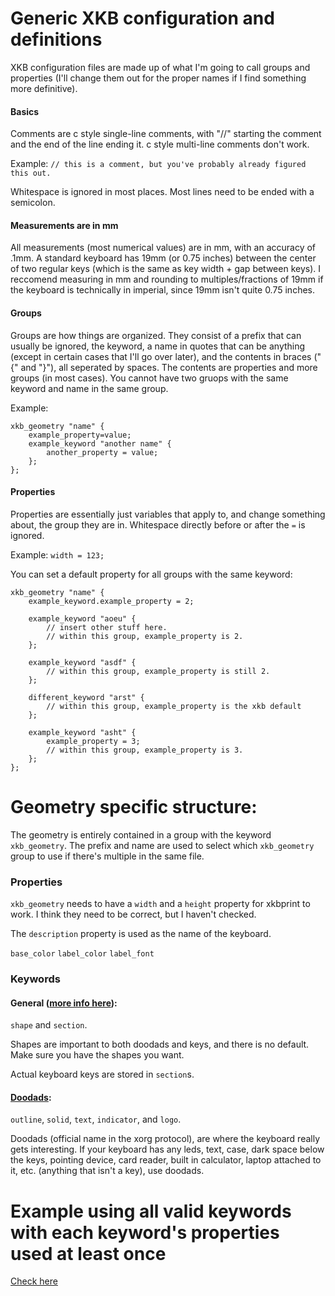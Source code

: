 # Generic XKB configuration and definitions

XKB configuration files are made up of what I'm going to call groups and properties (I'll change them out for the proper names if I find something more definitive).

#### Basics
Comments are c style single-line comments, with "//" starting the comment and the end of the line ending it. c style multi-line comments don't work.

Example:
`// this is a comment, but you've probably already figured this out.`

Whitespace is ignored in most places.
Most lines need to be ended with a semicolon.

#### Measurements are in mm
All measurements (most numerical values) are in mm, with an accuracy of .1mm.
A standard keyboard has 19mm (or 0.75 inches) between the center of two regular keys (which is the same as key width + gap between keys).
I reccomend measuring in mm and rounding to multiples/fractions of 19mm if the keyboard is technically in imperial, since 19mm isn't quite 0.75 inches.

#### Groups
Groups are how things are organized.
They consist of a prefix that can usually be ignored, the keyword, a name in quotes that can be anything (except in certain cases that I'll go over later), and the contents in braces ("{" and "}"), all seperated by spaces.
The contents are properties and more groups (in most cases).
You cannot have two gruops with the same keyword and name in the same group.

Example:
```
xkb_geometry "name" {
    example_property=value;
    example_keyword "another name" {
        another_property = value;
    };
};
```

#### Properties
Properties are essentially just variables that apply to, and change something about, the group they are in. Whitespace directly before or after the `=` is ignored.

Example:
`width = 123;`

You can set a default property for all groups with the same keyword:
```
xkb_geometry "name" {
    example_keyword.example_property = 2;

    example_keyword "aoeu" {
        // insert other stuff here.
        // within this group, example_property is 2.
    };

    example_keyword "asdf" {
        // within this group, example_property is still 2.
    };

    different_keyword "arst" {
        // within this group, example_property is the xkb default
    };

    example_keyword "asht" {
        example_property = 3;
        // within this group, example_property is 3.
    };
};  
```

# Geometry specific structure:

The geometry is entirely contained in a group with the keyword `xkb_geometry`.
The prefix and name are used to select which `xkb_geometry` group to use if there's multiple in the same file.

### Properties
`xkb_geometry` needs to have a `width` and a `height` property for xkbprint to work.
I think they need to be correct, but I haven't checked.

The `description` property is used as the name of the keyboard.

`base_color`
`label_color`
`label_font`

### Keywords
#### General ([more info here](keys.md)):
`shape` and `section`.

Shapes are important to both doodads and keys, and there is no default.
Make sure you have the shapes you want.

Actual keyboard keys are stored in `section`s.

#### [Doodads](doodads.md):
`outline`, `solid`, `text`, `indicator`, and `logo`.

Doodads (official name in the xorg protocol), are where the keyboard really gets interesting.
If your keyboard has any leds, text, case, dark space below the keys, pointing device, card reader, built in calculator, laptop attached to it, etc. (anything that isn't a key), use doodads.

# Example using all valid keywords with each keyword's properties used at least once
[Check here](examples/example.xkb)
